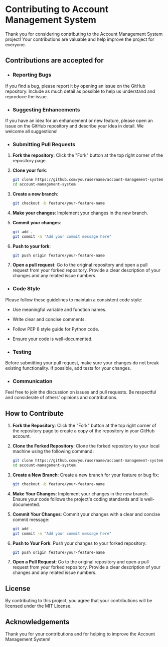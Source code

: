 # Contributing to Account Management System

Thank you for considering contributing to the Account Management System project! Your contributions are valuable and help improve the project for everyone.

## Contributions are accepted for

- ### Reporting Bugs

If you find a bug, please report it by opening an issue on the GitHub repository. Include as much detail as possible to help us understand and reproduce the issue.

- ### Suggesting Enhancements

If you have an idea for an enhancement or new feature, please open an issue on the GitHub repository and describe your idea in detail. We welcome all suggestions!

- ### Submitting Pull Requests

1. **Fork the repository**: Click the "Fork" button at the top right corner of the repository page.

2. **Clone your fork**: 

    ```bash
    git clone https://github.com/yourusername/account-management-system.git
    cd account-management-system
    ```

3. **Create a new branch**: 

    ```bash
    git checkout -b feature/your-feature-name
    ```

4. **Make your changes**: Implement your changes in the new branch.

5. **Commit your changes**: 

    ```bash
    git add .
    git commit -m "Add your commit message here"
    ```

6. **Push to your fork**: 

    ```bash
    git push origin feature/your-feature-name
    ```

7. **Open a pull request**: Go to the original repository and open a pull request from your forked repository. Provide a clear description of your changes and any related issue numbers.

- ### Code Style

Please follow these guidelines to maintain a consistent code style:

- Use meaningful variable and function names.
- Write clear and concise comments.
- Follow PEP 8 style guide for Python code.
- Ensure your code is well-documented.

 - ### Testing

Before submitting your pull request, make sure your changes do not break existing functionality. If possible, add tests for your changes.

- ### Communication

Feel free to join the discussion on issues and pull requests. Be respectful and considerate of others' opinions and contributions.

## How to Contribute

1. **Fork the Repository**: Click the "Fork" button at the top right corner of the repository page to create a copy of the repository in your GitHub account.

2. **Clone the Forked Repository**: Clone the forked repository to your local machine using the following command:

    ```bash
    git clone https://github.com/yourusername/account-management-system.git
    cd account-management-system
    ```

3. **Create a New Branch**: Create a new branch for your feature or bug fix:

    ```bash
    git checkout -b feature/your-feature-name
    ```

4. **Make Your Changes**: Implement your changes in the new branch. Ensure your code follows the project's coding standards and is well-documented.

5. **Commit Your Changes**: Commit your changes with a clear and concise commit message:

    ```bash
    git add .
    git commit -m "Add your commit message here"
    ```

6. **Push to Your Fork**: Push your changes to your forked repository:

    ```bash
    git push origin feature/your-feature-name
    ```

7. **Open a Pull Request**: Go to the original repository and open a pull request from your forked repository. Provide a clear description of your changes and any related issue numbers.

## License

By contributing to this project, you agree that your contributions will be licensed under the MIT License.

## Acknowledgements

Thank you for your contributions and for helping to improve the Account Management System!



